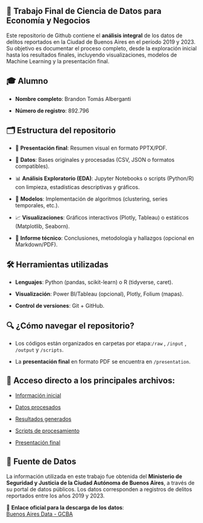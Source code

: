 ## 📌 Trabajo Final de Ciencia de Datos para Economía y Negocios
Este repositorio de Github contiene el **análisis integral** de los datos de delitos reportados en la Ciudad de Buenos Aires en el período 2019 y 2023. Su objetivo es documentar el proceso completo, desde la exploración inicial hasta los resultados finales, incluyendo visualizaciones, modelos de Machine Learning y la presentación final.

## 🎓 Alumno
- **Nombre completo**: Brandon Tomás Alberganti

- **Número de registro**: 892.796

## 🗂️ Estructura del repositorio

- 📄 **Presentación final**: Resumen visual en formato PPTX/PDF.

- 📂 **Datos**: Bases originales y procesadas (CSV, JSON o formatos compatibles).

- 📊 **Análisis Exploratorio (EDA)**: Jupyter Notebooks o scripts (Python/R) con limpieza, estadísticas descriptivas y gráficos.

- 🤖 **Modelos**: Implementación de algoritmos (clustering, series temporales, etc.).

- 📈 **Visualizaciones**: Gráficos interactivos (Plotly, Tableau) o estáticos (Matplotlib, Seaborn).

- 📝 **Informe técnico**: Conclusiones, metodología y hallazgos (opcional en Markdown/PDF).

## 🛠️ Herramientas utilizadas

- **Lenguajes**: Python (pandas, scikit-learn) o R (tidyverse, caret).

- **Visualización**: Power BI/Tableau (opcional), Plotly, Folium (mapas).

- **Control de versiones**: Git + GitHub.

## 🔍 ¿Cómo navegar el repositorio?

- Los códigos están organizados en carpetas por etapa:`/raw` , `/input` , `/output` y `/scripts`.

- La **presentación final** en formato PDF se encuentra en `/presentation`.

## 📑 Acceso directo a los principales archivos:

- [Información inicial](/raw)
  
- [Datos procesados](/input)
  
- [Resultados generados](/output)

- [Scripts de procesamiento](/scripts)

- [Presentación final](/presentation)

## 📜 Fuente de Datos

La información utilizada en este trabajo fue obtenida del **Ministerio de Seguridad y Justicia de la Ciudad Autónoma de Buenos Aires**, a través de su portal de datos públicos. Los datos corresponden a registros de delitos reportados entre los años 2019 y 2023.

🔗 **Enlace oficial para la descarga de los datos**:  
[Buenos Aires Data - GCBA](https://data.buenosaires.gob.ar/dataset/delitos)
